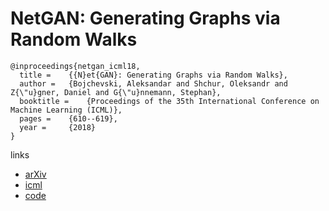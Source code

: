 # NetGAN: Generating Graphs via Random Walks

```
@inproceedings{netgan_icml18,
  title = 	 {{N}et{GAN}: Generating Graphs via Random Walks},
  author = 	 {Bojchevski, Aleksandar and Shchur, Oleksandr and Z{\"u}gner, Daniel and G{\"u}nnemann, Stephan},
  booktitle = 	 {Proceedings of the 35th International Conference on Machine Learning (ICML)},
  pages = 	 {610--619},
  year = 	 {2018}
}
```

links
- [arXiv](https://arxiv.org/abs/1803.00816)
- [icml](http://proceedings.mlr.press/v80/bojchevski18a.html)
- [code](https://github.com/danielzuegner/netgan)
